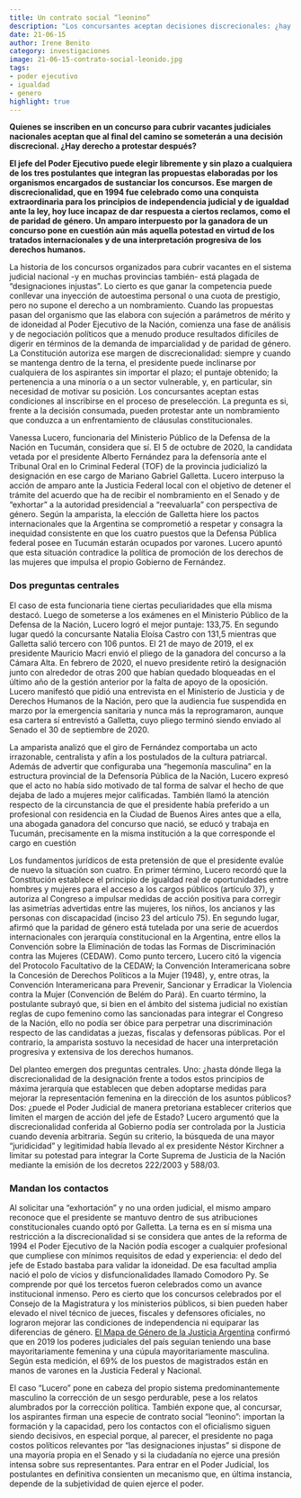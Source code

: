 ```yaml
---
title: Un contrato social “leonino”
description: "Los concursantes aceptan decisiones discrecionales: ¿hay derecho a protestar?"
date: 21-06-15
author: Irene Benito
category: investigaciones
image: 21-06-15-contrato-social-leonido.jpg
tags: 
- poder ejecutivo
- igualdad
- genero
highlight: true
---
```


**Quienes se inscriben en un concurso para cubrir vacantes judiciales nacionales aceptan que al final del camino se someterán a una decisión discrecional. ¿Hay derecho a protestar después?**

**El jefe del Poder Ejecutivo puede elegir libremente y sin plazo a cualquiera de los tres postulantes que integran las propuestas elaboradas por los organismos encargados de sustanciar los concursos. Ese margen de discrecionalidad, que en 1994 fue celebrado como una conquista extraordinaria para los principios de independencia judicial y de igualdad ante la ley, hoy luce incapaz de dar respuesta a ciertos reclamos, como el de paridad de género. Un amparo interpuesto por la ganadora de un concurso pone en cuestión aún más aquella potestad en virtud de los tratados internacionales y de una interpretación progresiva de los derechos humanos.**

La historia de los concursos organizados para cubrir vacantes en el sistema judicial nacional -y en muchas provincias también- está plagada de “designaciones injustas”. Lo cierto es que ganar la competencia puede conllevar una inyección de autoestima personal o una cuota de prestigio, pero no supone el derecho a un nombramiento. Cuando las propuestas pasan del organismo que las elabora con sujeción a parámetros de mérito y de idoneidad al Poder Ejecutivo de la Nación, comienza una fase de análisis y de negociación políticos que a menudo produce resultados difíciles de digerir en términos de la demanda de imparcialidad y de paridad de género. La Constitución autoriza ese margen de discrecionalidad: siempre y cuando se mantenga dentro de la terna, el presidente puede inclinarse por cualquiera de los aspirantes sin importar el plazo; el puntaje obtenido; la pertenencia a una minoría o a un sector vulnerable, y, en particular, sin necesidad de motivar su posición. Los concursantes aceptan estas condiciones al inscribirse en el proceso de preselección. La pregunta es si, frente a la decisión consumada, pueden protestar ante un nombramiento que conduzca a un enfrentamiento de cláusulas constitucionales.

Vanessa Lucero, funcionaria del Ministerio Público de la Defensa de la Nación en Tucumán, considera que sí. El 5 de octubre de 2020, la candidata vetada por el presidente Alberto Fernández para la defensoría ante el Tribunal Oral en lo Criminal Federal (TOF) de la provincia judicializó la designación en ese cargo de Mariano Gabriel Galletta. Lucero interpuso la acción de amparo ante la Justicia Federal local con el objetivo de detener el trámite del acuerdo que ha de recibir el nombramiento en el Senado y de “exhortar” a la autoridad presidencial a “reevaluarla” con perspectiva de género. Según la amparista, la elección de Galletta hiere los pactos internacionales que la Argentina se comprometió a respetar y consagra la inequidad consistente en que los cuatro puestos que la Defensa Pública federal posee en Tucumán estarán ocupados por varones. Lucero apuntó que esta situación contradice la política de promoción de los derechos de las mujeres que impulsa el propio Gobierno de Fernández.

### Dos preguntas centrales

El caso de esta funcionaria tiene ciertas peculiaridades que ella misma destacó. Luego de someterse a los exámenes en el Ministerio Público de la Defensa de la Nación, Lucero logró el mejor puntaje: 133,75. En segundo lugar quedó la concursante Natalia Eloísa Castro con 131,5 mientras que Galletta salió tercero con 106 puntos. El 21 de mayo de 2019, el ex presidente Mauricio Macri envió el pliego de la ganadora del concurso a la Cámara Alta. En febrero de 2020, el nuevo presidente retiró la designación junto con alrededor de otras 200 que habían quedado bloqueadas en el último año de la gestión anterior por la falta de apoyo de la oposición. Lucero manifestó que pidió una entrevista en el Ministerio de Justicia y de Derechos Humanos de la Nación, pero que la audiencia fue suspendida en marzo por la emergencia sanitaria y nunca más la reprogramaron, aunque esa cartera sí entrevistó a Galletta, cuyo pliego terminó siendo enviado al Senado el 30 de septiembre de 2020.

La amparista analizó que el giro de Fernández comportaba un acto irrazonable, centralista y afín a los postulados de la cultura patriarcal. Además de advertir que configuraba una “hegemonía masculina” en la estructura provincial de la Defensoría Pública de la Nación, Lucero expresó que el acto no había sido motivado de tal forma de salvar el hecho de que dejaba de lado a mujeres mejor calificadas. También llamó la atención respecto de la circunstancia de que el presidente había preferido a un profesional con residencia en la Ciudad de Buenos Aires antes que a ella, una abogada ganadora del concurso que nació, se educó y trabaja en Tucumán, precisamente en la misma institución a la que corresponde el cargo en cuestión

Los fundamentos jurídicos de esta pretensión de que el presidente evalúe de nuevo la situación son cuatro. En primer término, Lucero recordó que la Constitución establece el principio de igualdad real de oportunidades entre hombres y mujeres para el acceso a los cargos públicos (artículo 37), y autoriza al Congreso a impulsar medidas de acción positiva para corregir las asimetrías advertidas entre las mujeres, los niños, los ancianos y las personas con discapacidad (inciso 23 del artículo 75). En segundo lugar, afirmó que la paridad de género está tutelada por una serie de acuerdos internacionales con jerarquía constitucional en la Argentina, entre ellos la Convención sobre la Eliminación de todas las Formas de Discriminación contra las Mujeres (CEDAW). Como punto tercero, Lucero citó la vigencia del Protocolo Facultativo de la CEDAW; la Convención Interamericana sobre la Concesión de Derechos Políticos a la Mujer (1948), y, entre otras, la Convención Interamericana para Prevenir, Sancionar y Erradicar la Violencia contra la Mujer (Convención de Belém do Pará). En cuarto término, la postulante subrayó que, si bien en el ámbito del sistema judicial no existían reglas de cupo femenino como las sancionadas para integrar el Congreso de la Nación, ello no podía ser óbice para perpetrar una discriminación respecto de las candidatas a juezas, fiscalas y defensoras públicas. Por el contrario, la amparista sostuvo la necesidad de hacer una interpretación progresiva y extensiva de los derechos humanos.

Del planteo emergen dos preguntas centrales. Uno: ¿hasta dónde llega la discrecionalidad de la designación frente a todos estos principios de máxima jerarquía que establecen que deben adoptarse medidas para mejorar la representación femenina en la dirección de los asuntos públicos? Dos: ¿puede el Poder Judicial de manera pretoriana establecer criterios que limiten el margen de acción del jefe de Estado? Lucero argumentó que la discrecionalidad conferida al Gobierno podía ser controlada por la Justicia cuando devenía arbitraria. Según su criterio, la búsqueda de una mayor “juridicidad” y legitimidad había llevado al ex presidente Néstor Kirchner a limitar su potestad para integrar la Corte Suprema de Justicia de la Nación mediante la emisión de los decretos 222/2003 y 588/03.

### Mandan los contactos

Al solicitar una “exhortación” y no una orden judicial, el mismo amparo reconoce que el presidente se mantuvo dentro de sus atribuciones constitucionales cuando optó por Galletta. La terna es en sí misma una restricción a la discrecionalidad si se considera que antes de la reforma de 1994 el Poder Ejecutivo de la Nación podía escoger a cualquier profesional que cumpliese con mínimos requisitos de edad y experiencia: el dedo del jefe de Estado bastaba para validar la idoneidad. De esa facultad amplia nació el polo de vicios y disfuncionalidades llamado Comodoro Py. Se comprende por qué los tercetos fueron celebrados como un avance institucional inmenso. Pero es cierto que los concursos celebrados por el Consejo de la Magistratura y los ministerios públicos, si bien pueden haber elevado el nivel técnico de jueces, fiscales y defensores oficiales, no lograron mejorar las condiciones de independencia ni equiparar las diferencias de género. [El Mapa de Género de la Justicia Argentina](https://www.cij.gov.ar/nota-36835-La-Corte-Suprema-public--la-actualizaci-n-del-Mapa-de-G-nero-de-la-Justicia-Argentina.html) confirmó que en 2019 los poderes judiciales del país seguían teniendo una base mayoritariamente femenina y una cúpula mayoritariamente masculina. Según esta medición, el 69% de los puestos de magistrados están en manos de varones en la Justicia Federal y Nacional.

El caso “Lucero” pone en cabeza del propio sistema predominantemente masculino la corrección de un sesgo perdurable, pese a los relatos alumbrados por la corrección política. También expone que, al concursar, los aspirantes firman una especie de contrato social “leonino”: importan la formación y la capacidad, pero los contactos con el oficialismo siguen siendo decisivos, en especial porque, al parecer, el presidente no paga costos políticos relevantes por “las designaciones injustas” si dispone de una mayoría propia en el Senado y si la ciudadanía no ejerce una presión intensa sobre sus representantes. Para entrar en el Poder Judicial, los postulantes en definitiva consienten un mecanismo que, en última instancia, depende de la subjetividad de quien ejerce el poder.